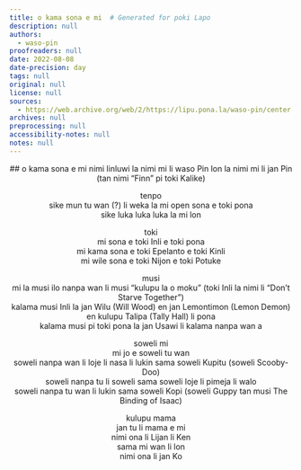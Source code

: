 ```yaml
---
title: o kama sona e mi  # Generated for poki Lapo
description: null
authors:
  - waso-pin
proofreaders: null
date: 2022-08-08
date-precision: day
tags: null
original: null
license: null
sources:
  - https://web.archive.org/web/2/https://lipu.pona.la/waso-pin/center
archives: null
preprocessing: null
accessibility-notes: null
notes: null
---
```


<center>
## o kama sona e mi
nimi  
linluwi la nimi mi li waso Pin  
lon la nimi mi li jan Pin (tan nimi “Finn” pi toki Kalike)

tenpo  
sike mun tu wan (?) li weka la mi open sona e toki pona  
sike luka luka luka la mi lon

toki  
mi sona e toki Inli e toki pona  
mi kama sona e toki Epelanto e toki Kinli  
mi wile sona e toki Nijon e toki Potuke

musi  
mi la musi ilo nanpa wan li musi “kulupu la o moku” (toki Inli la nimi li “Don’t Starve Together”)  
kalama musi Inli la jan Wilu (Will Wood) en jan Lemontimon (Lemon Demon) en kulupu Talipa (Tally Hall) li pona  
kalama musi pi toki pona la jan Usawi li kalama nanpa wan a

soweli mi  
mi jo e soweli tu wan  
soweli nanpa wan li loje li nasa li lukin sama soweli Kupitu (soweli Scooby-Doo)  
soweli nanpa tu li soweli sama soweli loje li pimeja li walo  
soweli nanpa tu wan li lukin sama soweli Kopi (soweli Guppy tan musi The Binding of Isaac)

kulupu mama  
jan tu li mama e mi  
nimi ona li Lijan li Ken  
sama mi wan li lon  
nimi ona li jan Ko
</center>
